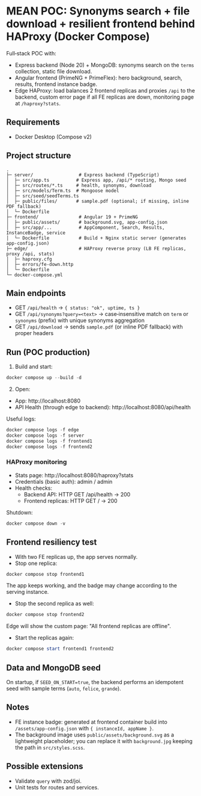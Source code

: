 # MEAN POC: Synonyms search + file download + resilient frontend behind HAProxy (Docker Compose)

Full‑stack POC with:
- Express backend (Node 20) + MongoDB: synonyms search on the `terms` collection, static file download.
- Angular frontend (PrimeNG + PrimeFlex): hero background, search, results, frontend instance badge.
- Edge HAProxy: load balances 2 frontend replicas and proxies `/api` to the backend, custom error page if all FE replicas are down, monitoring page at `/haproxy?stats`.

## Requirements
- Docker Desktop (Compose v2)

## Project structure
```
.
├─ server/                 # Express backend (TypeScript)
│  ├─ src/app.ts          # Express app, /api/* routing, Mongo seed
│  ├─ src/routes/*.ts     # health, synonyms, download
│  ├─ src/models/Term.ts  # Mongoose model
│  ├─ src/seed/seedTerms.ts
│  ├─ public/files/       # sample.pdf (optional; if missing, inline PDF fallback)
│  └─ Dockerfile
├─ frontend/               # Angular 19 + PrimeNG
│  ├─ public/assets/       # background.svg, app-config.json
│  ├─ src/app/...          # AppComponent, Search, Results, InstanceBadge, service
│  └─ Dockerfile           # Build + Nginx static server (generates app-config.json)
├─ edge/                   # HAProxy reverse proxy (LB FE replicas, proxy /api, stats)
│  ├─ haproxy.cfg
│  ├─ errors/fe-down.http
│  └─ Dockerfile
└─ docker-compose.yml
```

## Main endpoints
- GET `/api/health` → `{ status: "ok", uptime, ts }`
- GET `/api/synonyms?query=<text>` → case‑insensitive match on `term` or `synonyms` (prefix) with unique synonyms aggregation
- GET `/api/download` → sends `sample.pdf` (or inline PDF fallback) with proper headers

## Run (POC production)
1) Build and start:
```powershell
docker compose up --build -d
```
2) Open:
- App: http://localhost:8080
- API Health (through edge to backend): http://localhost:8080/api/health

Useful logs:
```powershell
docker compose logs -f edge
docker compose logs -f server
docker compose logs -f frontend1
docker compose logs -f frontend2
```

### HAProxy monitoring
- Stats page: http://localhost:8080/haproxy?stats
- Credentials (basic auth): admin / admin
- Health checks:
  - Backend API: HTTP GET /api/health → 200
  - Frontend replicas: HTTP GET / → 200

Shutdown:
```powershell
docker compose down -v
```

## Frontend resiliency test
- With two FE replicas up, the app serves normally.
- Stop one replica:
```powershell
docker compose stop frontend1
```
  The app keeps working, and the badge may change according to the serving instance.
- Stop the second replica as well:
```powershell
docker compose stop frontend2
```
  Edge will show the custom page: "All frontend replicas are offline".
- Start the replicas again:
```powershell
docker compose start frontend1 frontend2
```

## Data and MongoDB seed
On startup, if `SEED_ON_START=true`, the backend performs an idempotent seed with sample terms (`auto`, `felice`, `grande`).

## Notes
- FE instance badge: generated at frontend container build into `/assets/app-config.json` with `{ instanceId, appName }`.
- The background image uses `public/assets/background.svg` as a lightweight placeholder; you can replace it with `background.jpg` keeping the path in `src/styles.scss`.

## Possible extensions
- Validate `query` with zod/joi.
- Unit tests for routes and services.
